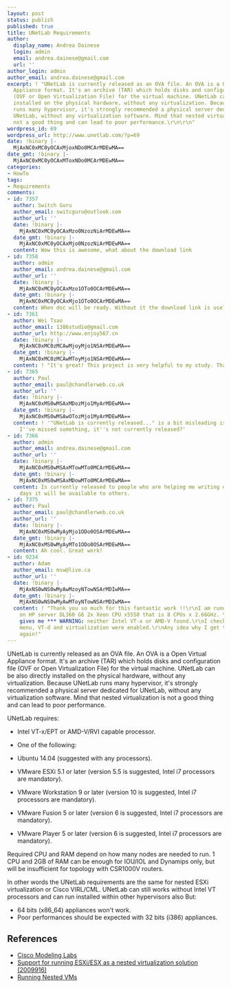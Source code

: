```yaml
---
layout: post
status: publish
published: true
title: UNetLab Requirements
author:
  display_name: Andrea Dainese
  login: admin
  email: andrea.dainese@gmail.com
  url: ''
author_login: admin
author_email: andrea.dainese@gmail.com
excerpt: ! "UNetLab is currently released as an OVA file. An OVA is a Open Virtual
  Appliance format. It's an archive (TAR) which holds disks and configuration file
  (OVF or Open Virtualization File) for the virtual machine. UNetLab can be also directly
  installed on the physical hardware, without any virtualization. Because UNetLab
  runs many hypervisor, it's strongly recommended a physical server dedicated for
  UNetLab, without any virtualization software. Mind that nested virtualization is
  not a good thing and can lead to poor performance.\r\n\r\n"
wordpress_id: 69
wordpress_url: http://www.unetlab.com/?p=69
date: !binary |-
  MjAxNC0xMC0yOCAxMjoxNDo0MCArMDEwMA==
date_gmt: !binary |-
  MjAxNC0xMC0yOCAxMToxNDo0MCArMDEwMA==
categories:
- HowTo
tags:
- Requirements
comments:
- id: 7357
  author: Switch Guru
  author_email: switcguru@outlook.com
  author_url: ''
  date: !binary |-
    MjAxNC0xMC0yOCAxMzo0NzozNiArMDEwMA==
  date_gmt: !binary |-
    MjAxNC0xMC0yOCAxMjo0NzozNiArMDEwMA==
  content: Wow this is awesome, what about the download link
- id: 7358
  author: admin
  author_email: andrea.dainese@gmail.com
  author_url: ''
  date: !binary |-
    MjAxNC0xMC0yOCAxMzo1OTo0OCArMDEwMA==
  date_gmt: !binary |-
    MjAxNC0xMC0yOCAxMjo1OTo0OCArMDEwMA==
  content: When doc will be ready. Without it the download link is useless ;)
- id: 7361
  author: Wei Tsao
  author_email: 1386studio@gmail.com
  author_url: http://www.enjoy567.cn
  date: !binary |-
    MjAxNC0xMC0zMCAwMjoyMjo1NSArMDEwMA==
  date_gmt: !binary |-
    MjAxNC0xMC0zMCAwMToyMjo1NSArMDEwMA==
  content: ! "It's great! This project is very helpful to my study. Thanks.\r\n谢谢"
- id: 7365
  author: Paul
  author_email: paul@chandlerweb.co.uk
  author_url: ''
  date: !binary |-
    MjAxNC0xMS0wMSAxMDozMjo1MyArMDEwMA==
  date_gmt: !binary |-
    MjAxNC0xMS0wMSAwOTozMjo1MyArMDEwMA==
  content: ! '"UNetLab is currently released..." is a bit misleading isn''t it? Unless
    I''ve missed something, it''s not currently released?'
- id: 7366
  author: admin
  author_email: andrea.dainese@gmail.com
  author_url: ''
  date: !binary |-
    MjAxNC0xMS0wMSAxMTowMTo0MCArMDEwMA==
  date_gmt: !binary |-
    MjAxNC0xMS0wMSAxMDowMTo0MCArMDEwMA==
  content: Is currently released to people who are helping me writing docs. In few
    days it will be available to others.
- id: 7375
  author: Paul
  author_email: paul@chandlerweb.co.uk
  author_url: ''
  date: !binary |-
    MjAxNC0xMS0wMyAyMjo1ODo0OSArMDEwMA==
  date_gmt: !binary |-
    MjAxNC0xMS0wMyAyMTo1ODo0OSArMDEwMA==
  content: Ah cool. Great work!
- id: 9234
  author: Adam
  author_email: msw@live.ca
  author_url: ''
  date: !binary |-
    MjAxNS0wNS0wMyAwMzoyNTowNSArMDIwMA==
  date_gmt: !binary |-
    MjAxNS0wNS0wMyAwMToyNTowNSArMDIwMA==
  content: ! "Thank you so much for this fantastic work !!\r\nI am running Unetlab
    on HP server DL360 G6 2x Xeon CPU x5550 that is 8 CPUs x 2.66GHz. \r\nThe Unetlab
    gives me *** WARNING: neither Intel VT-x or AMD-V found.\r\nI checked the BIOS
    menu, VT-d and virtualization were enabled.\r\nAny idea why I get the error?\r\n\r\nThanks
    again!"
---
```

UNetLab is currently released as an OVA file. An OVA is a Open Virtual Appliance format. It's an archive (TAR) which holds disks and configuration file (OVF or Open Virtualization File) for the virtual machine. UNetLab can be also directly installed on the physical hardware, without any virtualization. Because UNetLab runs many hypervisor, it's strongly recommended a physical server dedicated for UNetLab, without any virtualization software. Mind that nested virtualization is not a good thing and can lead to poor performance.

<a id="more"></a><a id="more-69"></a>

UNetLab requires:

* Intel VT-x/EPT or AMD-V/RVI capable processor.
* One of the following:

* Ubuntu 14.04 (suggested with any processors).
* VMware ESXi 5.1 or later (version 5.5 is suggested, Intel i7 processors are mandatory).
* VMware Workstation 9 or later (version 10 is suggested, Intel i7 processors are mandatory).
* VMware Fusion 5 or later (version 6 is suggested, Intel i7 processors are mandatory).
* VMware Player 5 or later (version 6 is suggested, Intel i7 processors are mandatory).

Required CPU and RAM depend on how many nodes are needed to run. 1 CPU and 2GB of RAM can be enough for IOU/IOL and Dynamips only, but will be insufficient for topology with CSR1000V routers.

In other words the UNetLab requirements are the same for nested ESXi virtualization or Cisco VIRL/CML. UNetLab can still works without Intel VT processors and can run installed within other hypervisors also But:

* 64 bits (x86_64) appliances won't work.
* Poor performances should be expected with 32 bits (i386) appliances.

## References

* <a title="Cisco Modeling Labs" href="http://www.cisco.com/c/en/us/products/cloud-systems-management/modeling-labs/index.html">Cisco Modeling Labs</a>
* <a title="Support for running ESXi/ESX as a nested virtualization solution (2009916)" href="http://kb.vmware.com/selfservice/microsites/search.do?language=en_US&amp;cmd=displayKC&amp;externalId=2009916">Support for running ESXi/ESX as a nested virtualization solution (2009916)</a>
* <a title="Running Nested VMs" href="https://communities.vmware.com/docs/DOC-8970">Running Nested VMs</a>


